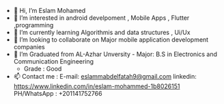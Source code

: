 - 👋 Hi, I’m Eslam Mohamed
- 👀 I’m interested in android develpoment , Mobile Apps , Flutter ,programming
- 🌱 I’m currently learning Algorithmis and data structures , Ui/Ux 
- 💞️ I’m looking to collaborate on Major mobile application development companies
- 💞️ I’m Graduated from AL-Azhar Unversity - Major: B.S in Electronics and Communication Engineering 
    - Grade : Good
- 📫 Contact me :
  E-mail: eslammabdelfatah9@gmail.com 
  linkedin: https://www.linkedin.com/in/eslam-mohammed-1b8026151
  PH/WhatsApp : +201141752766

<!---
EslamMohamed20/EslamMohamed20 is a ✨ special ✨ repository because its `README.md` (this file) appears on your GitHub profile.
You can click the Preview link to take a look at your changes.
--->
